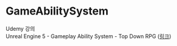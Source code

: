 # GameAbilitySystem

Udemy 강의<br>
Unreal Engine 5 - Gameplay Ability System - Top Down RPG ([링크](https://www.udemy.com/course/unreal-engine-5-gas-top-down-rpg/?couponCode=KEEPLEARNING))
